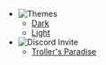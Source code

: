 - ![Themes](https://icongr.am/material/brightness-6.svg?color=A9A9A9&size=37)
  - <a href="#" data-link-title="Dark">Dark</a>
  - <a href="#" data-link-title="Light">Light</a>
- ![Discord Invite](https://github.com/hacks-guide/Guide-WiiU/blob/master/docs/assets/img/discord.png?raw=true)
  - <a href="#" >[Troller's Paradise](https://discord.com/invite/r8h5vAm2JC)</a>
